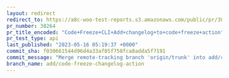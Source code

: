 ```yaml
---
layout: redirect
redirect_to: https://a8c-woo-test-reports.s3.amazonaws.com/public/pr/38264/api/index.html
pr_number: 38264
pr_title_encoded: "Code+Freeze+CLI+Add+changelog+to+code+freeze+action"
pr_test_type: api
last_published: "2023-05-16 05:19:37 +0000"
commit_sha: f030661544d96d4a33af85f758fca8adda5f7191
commit_message: "Merge remote-tracking branch 'origin/trunk' into add/code-freeze-chan…"
branch_name: add/code-freeze-changelog-action
---
```

